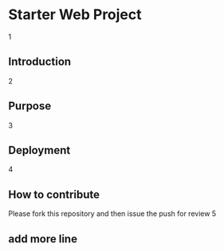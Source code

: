 # Starter Web Project
1
## Introduction
2
## Purpose
3
## Deployment
4
## How to contribute
 Please fork this repository and then issue the push for review
5
## add more line
